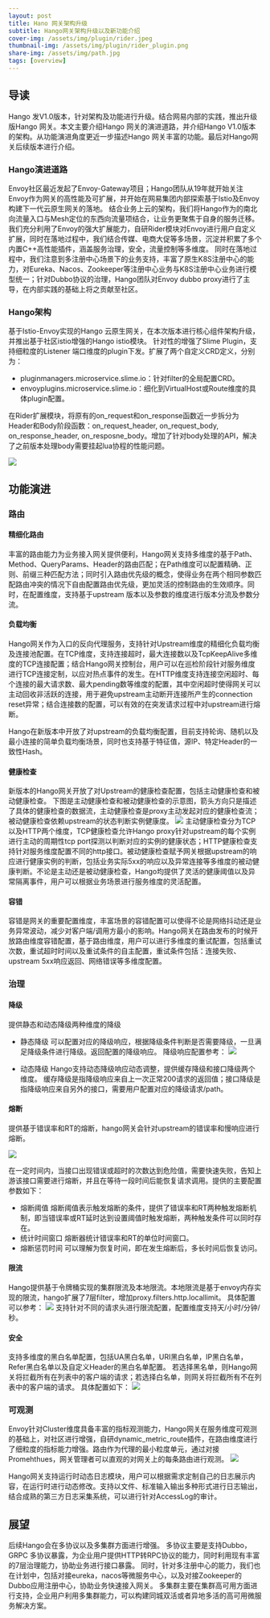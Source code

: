 ```yaml
---
layout: post
title: Hano 网关架构升级
subtitle: Hango网关架构升级以及新功能介绍
cover-img: /assets/img/plugin/rider.jpeg
thumbnail-img: /assets/img/plugin/rider_plugin.png
share-img: /assets/img/path.jpg
tags: [overview]
---
```


## 导读
Hango 发V1.0版本，针对架构及功能进行升级。结合网易内部的实践，推出升级版Hango 网关。本文主要介绍Hango 网关的演进道路，并介绍Hango V1.0版本的架构。从功能演进角度更近一步描述Hango 网关丰富的功能。最后对Hango网关后续版本进行介绍。

### Hango演进道路
Envoy社区最近发起了Envoy-Gateway项目；Hango团队从19年就开始关注Envoy作为网关的高性能及可扩展，并开始在网易集团内部探索基于Istio及Envoy构建下一代云原生网关的落地。
结合业务上云的架构，我们将Hango作为的南北向流量入口与Mesh定位的东西向流量项结合，让业务更聚焦于自身的服务迁移。我们充分利用了Envoy的强大扩展能力，自研Rider模块对Envoy进行用户自定义扩展，同时在落地过程中，我们结合传媒、电商大促等多场景，沉淀并积累了多个内置C++高性能插件，涵盖服务治理，安全，流量控制等多维度。
同时在落地过程中，我们注意到多注册中心场景下的业务支持，丰富了原生K8S注册中心的能力，对Eureka、Nacos、Zookeeper等注册中心业务与K8S注册中心业务进行模型统一；针对Dubbo协议的治理，Hango团队对Envoy dubbo proxy进行了主导，在内部实践的基础上将之贡献至社区。

### Hango架构
基于Istio-Envoy实现的Hango 云原生网关，在本次版本进行核心组件架构升级，并推出基于社区istio增强的Hango istio模块。
针对性的增强了Slime Plugin，支持细粒度的Listener 端口维度的plugin下发。扩展了两个自定义CRD定义，分别为： 
  - pluginmanagers.microservice.slime.io：针对filter的全局配置CRD。
  - envoyplugins.microservice.slime.io：细化到VirtualHost或Route维度的具体plugin配置。
  
在Rider扩展模块，将原有的on_request和on_response函数近一步拆分为Header和Body阶段函数：on_request_header, on_request_body, on_response_header, on_resposne_body。增加了针对body处理的API，解决了之前版本处理body需要挂起lua协程的性能问题。

![](/assets/img/overview/Hango%20arc.png)

## 功能演进
### 路由
#### 精细化路由
丰富的路由能力为业务接入网关提供便利，Hango网关支持多维度的基于Path、Method、QueryParams、Header的路由匹配；在Path维度可以配置精确、正则、前缀三种匹配方法；同时引入路由优先级的概念，使得业务在两个相同参数匹配路由冲突的情况下自由配置路由优先级，更加灵活的控制路由的生效顺序。同时，在配置维度，支持基于upstream 版本以及参数的维度进行版本分流及参数分流。

#### 负载均衡
Hango网关作为入口的反向代理服务，支持针对Upstream维度的精细化负载均衡及连接池配置。在TCP维度，支持连接超时，最大连接数以及TcpKeepAlive多维度的TCP连接配置；结合Hango网关控制台，用户可以在巡检阶段针对服务维度进行TCP连接定制，以应对热点事件的发生。在HTTP维度支持连接空闲超时、每个连接的最大请求数、最大pending数等维度的配置，其中空闲超时使得网关可以主动回收非活跃的连接，用于避免upstream主动断开连接所产生的connection reset异常；结合连接数的配置，可以有效的在突发请求过程中对upstream进行熔断。

Hango在新版本中开放了对upstream的负载均衡配置，目前支持轮询、随机以及最小连接的简单负载均衡场景，同时也支持基于特征值，源IP、特定Header的一致性Hash。

#### 健康检查
新版本的Hango网关开放了对Upstream的健康检查配置，包括主动健康检查和被动健康检查。
下图是主动健康检查和被动健康检查的示意图，箭头方向只是描述了具体的健康检查的数据流，主动健康检查是proxy主动发起对应的健康检查流；被动健康检查依赖upstream的状态判断实例健康度。
![](/assets/img/overview/health-check.png)
主动健康检查分为TCP以及HTTP两个维度，TCP健康检查允许Hango proxy针对upstream的每个实例进行主动的周期性tcp port探测以判断对应的实例的健康状态；HTTP健康检查支持针对服务维度配置不同的http接口。被动健康检查赋予网关根据upstream的响应进行健康实例的判断，包括业务实际5xx的响应以及异常连接等多维度的被动健康判断。不论是主动还是被动健康检查，Hango均提供了灵活的健康阈值以及异常隔离事件，用户可以根据业务场景进行服务维度的灵活配置。


#### 容错
容错是网关的重要配置维度，丰富场景的容错配置可以使得不论是网络抖动还是业务异常波动，减少对客户端/调用方最小的影响。Hango网关在路由发布的时候开放路由维度容错配置，基于路由维度，用户可以进行多维度的重试配置，包括重试次数，重试超时时间以及重试条件的自主配置，重试条件包括：连接失败、upstream 5xx响应返回、网络错误等多维度配置。

### 治理
#### 降级
提供静态和动态降级两种维度的降级
- 静态降级
可以配置对应的降级响应，根据降级条件判断是否需要降级，一旦满足降级条件进行降级。返回配置的降级响应。
降级响应配置参考：
![](/assets/img/overview/downgrade.png)

- 动态降级
Hango支持动态降级响应动态调整，提供缓存降级和接口降级两个维度。
缓存降级是指降级响应来自上一次正常200请求的返回值；接口降级是指降级响应来自另外的接口，需要用户配置对应的降级请求/path。

#### 熔断
提供基于错误率和RT的熔断，hango网关会针对upstream的错误率和慢响应进行熔断。

![](/assets/img/overview/circuit_breaker.png)

在一定时间内，当接口出现错误或超时的次数达到危险值，需要快速失败，告知上游该接口需要进行熔断，并且在等待一段时间后能恢复请求调用。提供的主要配置参数如下：
-   熔断阈值
    熔断阈值表示触发熔断的条件，提供了错误率和RT两种触发熔断机制，即当错误率或RT延时达到设置阈值时触发熔断，两种触发条件可以同时存在。
-   统计时间窗口
    熔断器统计错误率和RT的单位时间窗口。    
-   熔断惩罚时间 
    可以理解为恢复时间，即在发生熔断后，多长时间后恢复访问。

#### 限流
Hango提供基于令牌桶实现的集群限流及本地限流。本地限流是基于envoy内存实现的限流，hango扩展了7层filter，增加proxy.filters.http.locallimit。
具体配置可以参考：
![](/assets/img/overview/local-limit.png)
支持针对不同的请求头进行限流配置，配置维度支持天/小时/分钟/秒。

#### 安全
支持多维度的黑白名单配置，包括UA黑白名单，URI黑白名单，IP黑白名单，Refer黑白名单以及自定义Header的黑白名单配置。
若选择黑名单，则Hango网关将拦截所有在列表中的客户端的请求；若选择白名单，则网关将拦截所有不在列表中的客户端的请求。
具体配置如下：
![](/assets/img/overview/security.png)

### 可观测
Envoy针对Cluster维度具备丰富的指标观测能力，Hango网关在服务维度可观测的基础上，对社区进行增强，自研dynamic_metric_route插件，在路由维度进行了细粒度的指标能力增强。路由作为代理的最小粒度单元，通过对接Promehthues，网关管理者可以直观的对网关上的每条路由进行观测。
![](/assets/img/overview/prom.png)

Hango网关支持运行时动态日志模块，用户可以根据需求定制自己的日志展示内容，在运行时进行动态修改。支持以文件、标准输入输出多种形式进行日志输出，结合成熟的第三方日志采集系统，可以进行针对AccessLog的审计。

## 展望

后续Hango会在多协议以及多集群方面进行增强。
多协议主要是支持Dubbo，GRPC 多协议暴露，为企业用户提供HTTP转RPC协议的能力，同时利用现有丰富的7层治理能力，协助业务进行接口暴露。
同时，针对多注册中心的能力，我们也在计划中，包括对接eureka，nacos等微服务中心，以及对接Zookeeper的Dubbo应用注册中心，协助业务快速接入网关。
多集群主要在集群高可用方面进行支持，企业用户利用多集群能力，可以构建同城双活或者异地多活的高可用微服务解决方案。
